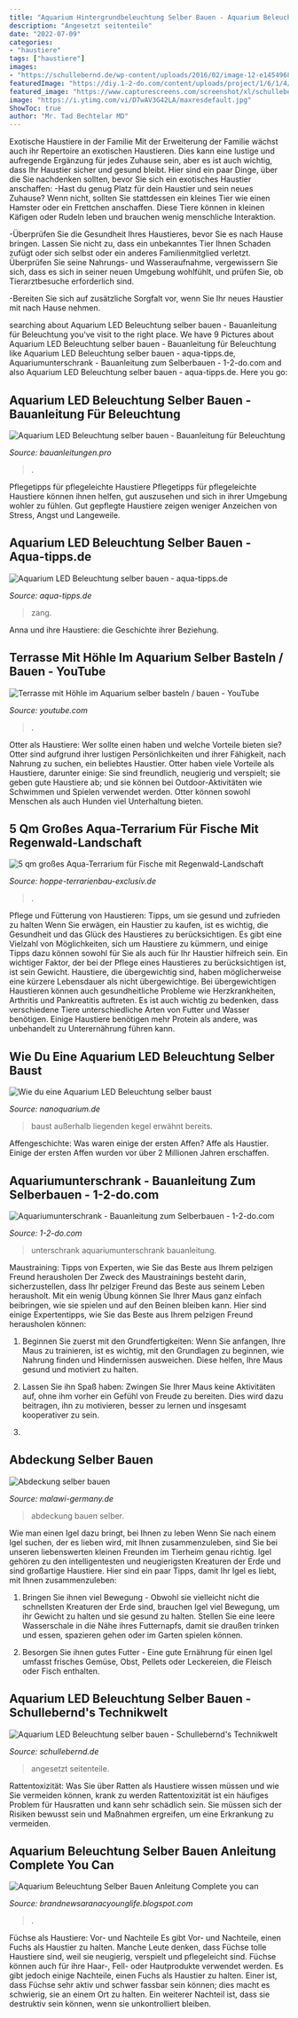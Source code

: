 ```yaml
---
title: "Aquarium Hintergrundbeleuchtung Selber Bauen - Aquarium Beleuchtung Selber Bauen Anleitung Complete You Can"
description: "Angesetzt seitenteile"
date: "2022-07-09"
categories:
- "haustiere"
tags: ["haustiere"]
images:
- "https://schullebernd.de/wp-content/uploads/2016/02/image-12-e1454968206359-768x1024.jpeg"
featuredImage: "https://diy.1-2-do.com/content/uploads/project/1/6/1/4/7/01d4a93afd_800x600-BB.JPG"
featured_image: "https://www.capturescreens.com/screenshot/xl/schullebernd.de/aquarium-led-beleuchtung-selber-bauen/"
image: "https://i.ytimg.com/vi/D7wAV3G42LA/maxresdefault.jpg"
ShowToc: true
author: "Mr. Tad Bechtelar MD"
---
```



Exotische Haustiere in der Familie
Mit der Erweiterung der Familie wächst auch ihr Repertoire an exotischen Haustieren. Dies kann eine lustige und aufregende Ergänzung für jedes Zuhause sein, aber es ist auch wichtig, dass Ihr Haustier sicher und gesund bleibt. Hier sind ein paar Dinge, über die Sie nachdenken sollten, bevor Sie sich ein exotisches Haustier anschaffen:
-Hast du genug Platz für dein Haustier und sein neues Zuhause? Wenn nicht, sollten Sie stattdessen ein kleines Tier wie einen Hamster oder ein Frettchen anschaffen. Diese Tiere können in kleinen Käfigen oder Rudeln leben und brauchen wenig menschliche Interaktion.

-Überprüfen Sie die Gesundheit Ihres Haustieres, bevor Sie es nach Hause bringen. Lassen Sie nicht zu, dass ein unbekanntes Tier Ihnen Schaden zufügt oder sich selbst oder ein anderes Familienmitglied verletzt. Überprüfen Sie seine Nahrungs- und Wasseraufnahme, vergewissern Sie sich, dass es sich in seiner neuen Umgebung wohlfühlt, und prüfen Sie, ob Tierarztbesuche erforderlich sind.

-Bereiten Sie sich auf zusätzliche Sorgfalt vor, wenn Sie Ihr neues Haustier mit nach Hause nehmen.

	

		
searching about Aquarium LED Beleuchtung selber bauen - Bauanleitung für Beleuchtung you've visit to the right place. We have 9 Pictures about Aquarium LED Beleuchtung selber bauen - Bauanleitung für Beleuchtung like Aquarium LED Beleuchtung selber bauen - aqua-tipps.de, Aquariumunterschrank - Bauanleitung zum Selberbauen - 1-2-do.com and also Aquarium LED Beleuchtung selber bauen - aqua-tipps.de. Here you go:
		
    
## Aquarium LED Beleuchtung Selber Bauen - Bauanleitung Für Beleuchtung

<img loading=lazy src="https://www.capturescreens.com/screenshot/xl/schullebernd.de/aquarium-led-beleuchtung-selber-bauen/" onerror="this.onerror=null;this.src='https://tse3.mm.bing.net/th?id=OIP.ixinkl4q3kF-LtIbcVe8XQAAAA&amp;pid=15.1';" alt="Aquarium LED Beleuchtung selber bauen - Bauanleitung für Beleuchtung">

_Source: bauanleitungen.pro_

>. 

	

Pflegetipps für pflegeleichte Haustiere
Pflegetipps für pflegeleichte Haustiere können ihnen helfen, gut auszusehen und sich in ihrer Umgebung wohler zu fühlen. Gut gepflegte Haustiere zeigen weniger Anzeichen von Stress, Angst und Langeweile.

    
## Aquarium LED Beleuchtung Selber Bauen - Aqua-tipps.de

<img loading=lazy src="https://www.aqua-tipps.de/wp-content/uploads/2014/11/2-300x200.jpg" onerror="this.onerror=null;this.src='https://tse1.mm.bing.net/th?id=OIP._4cCtmGz-DBUp1ZfMIHPDwAAAA&amp;pid=15.1';" alt="Aquarium LED Beleuchtung selber bauen - aqua-tipps.de">

_Source: aqua-tipps.de_

>zang. 

	

Anna und ihre Haustiere: die Geschichte ihrer Beziehung.

    
## Terrasse Mit Höhle Im Aquarium Selber Basteln / Bauen - YouTube

<img loading=lazy src="https://i.ytimg.com/vi/D7wAV3G42LA/maxresdefault.jpg" onerror="this.onerror=null;this.src='https://tse1.mm.bing.net/th?id=OIP.HIBv6KTFsKhd3KxplYtQcwHaEK&amp;pid=15.1';" alt="Terrasse mit Höhle im Aquarium selber basteln / bauen - YouTube">

_Source: youtube.com_

>. 

	

Otter als Haustiere: Wer sollte einen haben und welche Vorteile bieten sie?
Otter sind aufgrund ihrer lustigen Persönlichkeiten und ihrer Fähigkeit, nach Nahrung zu suchen, ein beliebtes Haustier. Otter haben viele Vorteile als Haustiere, darunter einige: Sie sind freundlich, neugierig und verspielt; sie geben gute Haustiere ab; und sie können bei Outdoor-Aktivitäten wie Schwimmen und Spielen verwendet werden. Otter können sowohl Menschen als auch Hunden viel Unterhaltung bieten.

    
## 5 Qm Großes Aqua-Terrarium Für Fische Mit Regenwald-Landschaft

<img loading=lazy src="https://hoppe-terrarienbau-exclusiv.de/wp-content/uploads/2018/07/Totale-n1J.jpg" onerror="this.onerror=null;this.src='https://tse1.mm.bing.net/th?id=OIP.CfXR-bwx8SFUw_bmlIb_tQHaE8&amp;pid=15.1';" alt="5 qm großes Aqua-Terrarium für Fische mit Regenwald-Landschaft">

_Source: hoppe-terrarienbau-exclusiv.de_

>. 

	

Pflege und Fütterung von Haustieren: Tipps, um sie gesund und zufrieden zu halten
Wenn Sie erwägen, ein Haustier zu kaufen, ist es wichtig, die Gesundheit und das Glück des Haustieres zu berücksichtigen. Es gibt eine Vielzahl von Möglichkeiten, sich um Haustiere zu kümmern, und einige Tipps dazu können sowohl für Sie als auch für Ihr Haustier hilfreich sein. Ein wichtiger Faktor, der bei der Pflege eines Haustieres zu berücksichtigen ist, ist sein Gewicht. Haustiere, die übergewichtig sind, haben möglicherweise eine kürzere Lebensdauer als nicht übergewichtige. Bei übergewichtigen Haustieren können auch gesundheitliche Probleme wie Herzkrankheiten, Arthritis und Pankreatitis auftreten. Es ist auch wichtig zu bedenken, dass verschiedene Tiere unterschiedliche Arten von Futter und Wasser benötigen. Einige Haustiere benötigen mehr Protein als andere, was unbehandelt zu Unterernährung führen kann.

    
## Wie Du Eine Aquarium LED Beleuchtung Selber Baust

<img loading=lazy src="https://nanoquarium.de/wp-content/uploads/2014/07/Aquarium-Beleuchtung-bauen.png" onerror="this.onerror=null;this.src='https://tse2.mm.bing.net/th?id=OIP.tTbBFLzrJR1j-P-kBUBV8wHaCQ&amp;pid=15.1';" alt="Wie du eine Aquarium LED Beleuchtung selber baust">

_Source: nanoquarium.de_

>baust außerhalb liegenden kegel erwähnt bereits. 

	

Affengeschichte: Was waren einige der ersten Affen?
Affe als Haustier. Einige der ersten Affen wurden vor über 2 Millionen Jahren erschaffen.

    
## Aquariumunterschrank - Bauanleitung Zum Selberbauen - 1-2-do.com

<img loading=lazy src="https://diy.1-2-do.com/content/uploads/project/1/6/1/4/7/01d4a93afd_800x600-BB.JPG" onerror="this.onerror=null;this.src='https://tse2.mm.bing.net/th?id=OIP.qRxEEcvmQhE3nUXHhqOKVwHaFj&amp;pid=15.1';" alt="Aquariumunterschrank - Bauanleitung zum Selberbauen - 1-2-do.com">

_Source: 1-2-do.com_

>unterschrank aquariumunterschrank bauanleitung. 

	

Maustraining: Tipps von Experten, wie Sie das Beste aus Ihrem pelzigen Freund herausholen
Der Zweck des Maustrainings besteht darin, sicherzustellen, dass Ihr pelziger Freund das Beste aus seinem Leben herausholt. Mit ein wenig Übung können Sie Ihrer Maus ganz einfach beibringen, wie sie spielen und auf den Beinen bleiben kann. Hier sind einige Expertentipps, wie Sie das Beste aus Ihrem pelzigen Freund herausholen können:
1. Beginnen Sie zuerst mit den Grundfertigkeiten: Wenn Sie anfangen, Ihre Maus zu trainieren, ist es wichtig, mit den Grundlagen zu beginnen, wie Nahrung finden und Hindernissen ausweichen. Diese helfen, Ihre Maus gesund und motiviert zu halten.

2. Lassen Sie ihn Spaß haben: Zwingen Sie Ihrer Maus keine Aktivitäten auf, ohne ihm vorher ein Gefühl von Freude zu bereiten. Dies wird dazu beitragen, ihn zu motivieren, besser zu lernen und insgesamt kooperativer zu sein.

3.

    
## Abdeckung Selber Bauen

<img loading=lazy src="https://www.malawi-germany.de/images/sonstiges/AbdeckungBauen/11.jpg" onerror="this.onerror=null;this.src='https://tse1.mm.bing.net/th?id=OIP.ZaS6JqVN0YMWwEJcVKrchAHaFj&amp;pid=15.1';" alt="Abdeckung selber bauen">

_Source: malawi-germany.de_

>abdeckung bauen selber. 

	

Wie man einen Igel dazu bringt, bei Ihnen zu leben
Wenn Sie nach einem Igel suchen, der es lieben wird, mit Ihnen zusammenzuleben, sind Sie bei unseren liebenswerten kleinen Freunden im Tierheim genau richtig. Igel gehören zu den intelligentesten und neugierigsten Kreaturen der Erde und sind großartige Haustiere. Hier sind ein paar Tipps, damit Ihr Igel es liebt, mit Ihnen zusammenzuleben:
1. Bringen Sie ihnen viel Bewegung - Obwohl sie vielleicht nicht die schnellsten Kreaturen der Erde sind, brauchen Igel viel Bewegung, um ihr Gewicht zu halten und sie gesund zu halten. Stellen Sie eine leere Wasserschale in die Nähe ihres Futternapfs, damit sie draußen trinken und essen, spazieren gehen oder im Garten spielen können.

2. Besorgen Sie ihnen gutes Futter - Eine gute Ernährung für einen Igel umfasst frisches Gemüse, Obst, Pellets oder Leckereien, die Fleisch oder Fisch enthalten.

    
## Aquarium LED Beleuchtung Selber Bauen - Schullebernd&#039;s Technikwelt

<img loading=lazy src="https://schullebernd.de/wp-content/uploads/2016/02/image-12-e1454968206359-768x1024.jpeg" onerror="this.onerror=null;this.src='https://tse3.mm.bing.net/th?id=OIP.Fk8NQ-g3ExfpuODQGae_ZgHaJ4&amp;pid=15.1';" alt="Aquarium LED Beleuchtung selber bauen - Schullebernd&#039;s Technikwelt">

_Source: schullebernd.de_

>angesetzt seitenteile. 

	

Rattentoxizität: Was Sie über Ratten als Haustiere wissen müssen und wie Sie vermeiden können, krank zu werden
Rattentoxizität ist ein häufiges Problem für Hausratten und kann sehr schädlich sein. Sie müssen sich der Risiken bewusst sein und Maßnahmen ergreifen, um eine Erkrankung zu vermeiden.

    
## Aquarium Beleuchtung Selber Bauen Anleitung Complete You Can

<img loading=lazy src="https://www.vanles.de/Aquascaping/LED-Lampe/diy-aquascaping-led-marco-014.jpg" onerror="this.onerror=null;this.src='https://tse4.mm.bing.net/th?id=OIP.LMgMCv0Cy-_YhdS_oAI99wHaE8&amp;pid=15.1';" alt="Aquarium Beleuchtung Selber Bauen Anleitung Complete you can">

_Source: brandnewsaranacyounglife.blogspot.com_

>. 

	

Füchse als Haustiere: Vor- und Nachteile
Es gibt Vor- und Nachteile, einen Fuchs als Haustier zu halten. Manche Leute denken, dass Füchse tolle Haustiere sind, weil sie neugierig, verspielt und pflegeleicht sind. Füchse können auch für ihre Haar-, Fell- oder Hautprodukte verwendet werden. Es gibt jedoch einige Nachteile, einen Fuchs als Haustier zu halten. Einer ist, dass Füchse sehr aktiv und schwer fassbar sein können; dies macht es schwierig, sie an einem Ort zu halten. Ein weiterer Nachteil ist, dass sie destruktiv sein können, wenn sie unkontrolliert bleiben.


